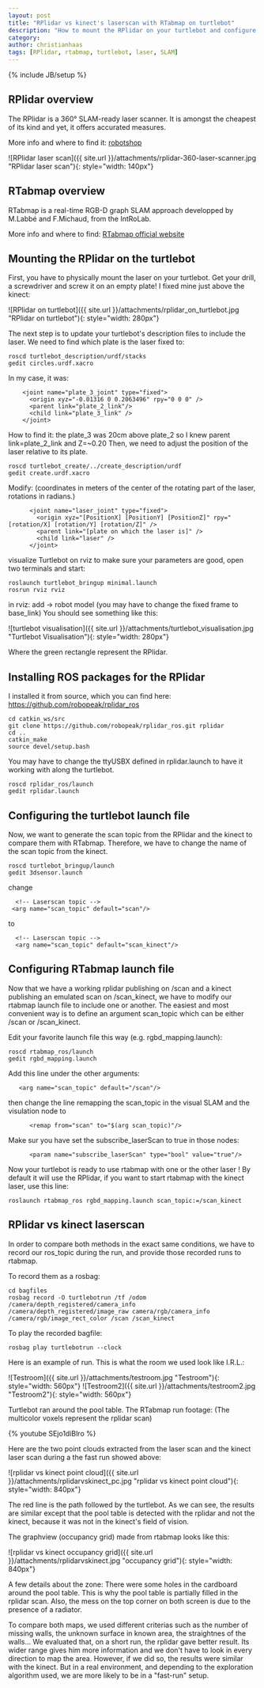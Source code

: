 ```yaml
---
layout: post
title: "RPlidar vs kinect's laserscan with RTabmap on turtlebot"
description: "How to mount the RPlidar on your turtlebot and configure rtabmap to use it. Overview of the results"
category: 
author: christianhaas
tags: [RPlidar, rtabmap, turtlebot, laser, SLAM]
---
```

{% include JB/setup %}

## RPlidar overview

The RPlidar is a 360° SLAM-ready laser scanner. It is amongst the cheapest of its kind and yet, it offers accurated measures.

More info and where to find it: [robotshop](http://www.robotshop.com/en/rplidar-360-laser-scanner.html)

![RPlidar laser scan]({{ site.url }}/attachments/rplidar-360-laser-scanner.jpg "RPlidar laser scan"){: style="width: 140px"}

## RTabmap overview

RTabmap is a real-time RGB-D graph SLAM approach developped by  M.Labbé and F.Michaud, from the IntRoLab.

More info and where to find: [RTabmap official website](http://introlab.github.io/rtabmap/)

## Mounting the RPlidar on the turtlebot

First, you have to physically mount the laser on your turtlebot. Get your drill, a screwdriver and screw it on an empty plate! I fixed mine just above the kinect:

![RPlidar on turtlebot]({{ site.url }}/attachments/rplidar_on_turtlebot.jpg "RPlidar on turtlebot"){: style="width: 280px"}

The next step is to update your turtlebot's description files to include the laser.
We need to find which plate is the laser fixed to:

	roscd turtlebot_description/urdf/stacks
	gedit circles.urdf.xacro

In my case, it was:

	    <joint name="plate_3_joint" type="fixed">
	      <origin xyz="-0.01316 0 0.2063496" rpy="0 0 0" />
	      <parent link="plate_2_link"/>
	      <child link="plate_3_link" />
	    </joint>

How to find it: the plate_3 was 20cm above plate_2 so I knew parent link=plate_2_link and Z=~0.20
Then, we need to adjust the position of the laser relative to its plate.

	roscd turtlebot_create/../create_description/urdf
	gedit create.urdf.xacro

Modify: (coordinates in meters of the center of the rotating part of the laser, rotations in radians.)

		  <joint name="laser_joint" type="fixed">
		    <origin xyz="[PositionX] [PositionY] [PositionZ]" rpy="[rotation/X] [rotation/Y] [rotation/Z]" />
		    <parent link="[plate on which the laser is]" />
		    <child link="laser" />
		  </joint>

visualize Turtlebot on rviz to make sure your parameters are good, open two terminals and start:

	roslaunch turtlebot_bringup minimal.launch
	rosrun rviz rviz

in rviz: add -> robot model (you may have to change the fixed frame to base_link)
You should see something like this:

![turtlebot visualisation]({{ site.url }}/attachments/turtlebot_visualisation.jpg "Turtlebot Visualisation"){: style="width: 280px"}

Where the green rectangle represent the RPlidar.

## Installing ROS packages for the RPlidar

I installed it from source, which you can find here: <https://github.com/robopeak/rplidar_ros>

	cd catkin_ws/src
	git clone https://github.com/robopeak/rplidar_ros.git rplidar
	cd ..
	catkin_make
	source devel/setup.bash


You may have to change the ttyUSBX defined in rplidar.launch to have it working with along the turtlebot.

	roscd rplidar_ros/launch
	gedit rplidar.launch


## Configuring the turtlebot launch file
Now, we want to generate the scan topic from the RPlidar and the kinect to compare them with RTabmap.
Therefore, we have to change the name of the scan topic from the kinect.

	roscd turtlebot_bringup/launch
	gedit 3dsensor.launch


change

	  <!-- Laserscan topic -->
 	 <arg name="scan_topic" default="scan"/>


to

	  <!-- Laserscan topic -->
	  <arg name="scan_topic" default="scan_kinect"/>


## Configuring RTabmap launch file

Now that we have a working rplidar publishing on /scan and a kinect publishing an emulated scan on /scan_kinect, we have to modify our rtabmap launch file to include one or another.
The easiest and most convenient way is to define an argument scan_topic which can be either /scan or /scan_kinect.

Edit your favorite launch file this way (e.g. rgbd_mapping.launch):

	roscd rtabmap_ros/launch
	gedit rgbd_mapping.launch

Add this line under the other arguments:

	   <arg name="scan_topic" default="/scan"/>

then change the line remapping the scan_topic in the visual SLAM and the visulation node to

	      <remap from="scan" to="$(arg scan_topic)"/>

Make sur you have set the subscribe_laserScan to true in those nodes:

	      <param name="subscribe_laserScan" type="bool" value="true"/>

Now your turtlebot is ready to use rtabmap with one or the other laser ! By default it will use the RPlidar, if you want to start rtabmap with the kinect laser, use this line:

	roslaunch rtabmap_ros rgbd_mapping.launch scan_topic:=/scan_kinect


## RPlidar vs kinect laserscan

In order to compare both methods in the exact same conditions, we have to record our ros_topic during the run, and provide those recorded runs to rtabmap.

To record them as a rosbag:

	cd bagfiles
	rosbag record -O turtlebotrun /tf /odom /camera/depth_registered/camera_info /camera/depth_registered/image_raw camera/rgb/camera_info /camera/rgb/image_rect_color /scan /scan_kinect


To play the recorded bagfile:

	rosbag play turtlebotrun --clock


Here is an example of run. This is what the room we used look like I.R.L.:

![Testroom]({{ site.url }}/attachments/testroom.jpg "Testroom"){: style="width: 560px"}
![Testroom2]({{ site.url }}/attachments/testroom2.jpg "Testroom2"){: style="width: 560px"}

Turtlebot ran around the pool table. The RTabmap run footage: (The multicolor voxels represent the rplidar scan)

{% youtube SEjo1diBlro %}

Here are the two point clouds extracted from the laser scan and the kinect laser scan during a the fast run showed above:

![rplidar vs kinect point cloud]({{ site.url }}/attachments/rplidarvskinect_pc.jpg "rplidar vs kinect point cloud"){: style="width: 840px"}

The red line is the path followed by the turtlebot.
As we can see, the results are similar except that the pool table is detected with the rplidar and not the kinect, because it was not in the kinect's field of vision.

The graphview (occupancy grid) made from rtabmap looks like this:

![rplidar vs kinect occupancy grid]({{ site.url }}/attachments/rplidarvskinect.jpg "occupancy grid"){: style="width: 840px"}

A few details about the zone:
There were some holes in the cardboard around the pool table. This is why the pool table is partially filled in the rplidar scan. Also, the mess on the top corner on both screen is due to the presence of a radiator.

To compare both maps, we used different criterias such as the number of missing walls, the unknown surface in known area, the straightnes of the walls...
We evaluated that, on a short run, the rplidar gave better result. Its wider range gives him more information and we don't have to look in every direction to map the area. However, if we did so, the results were similar with the kinect.
But in a real environment, and depending to the exploration algorithm used, we are more likely to be in a "fast-run" setup.

